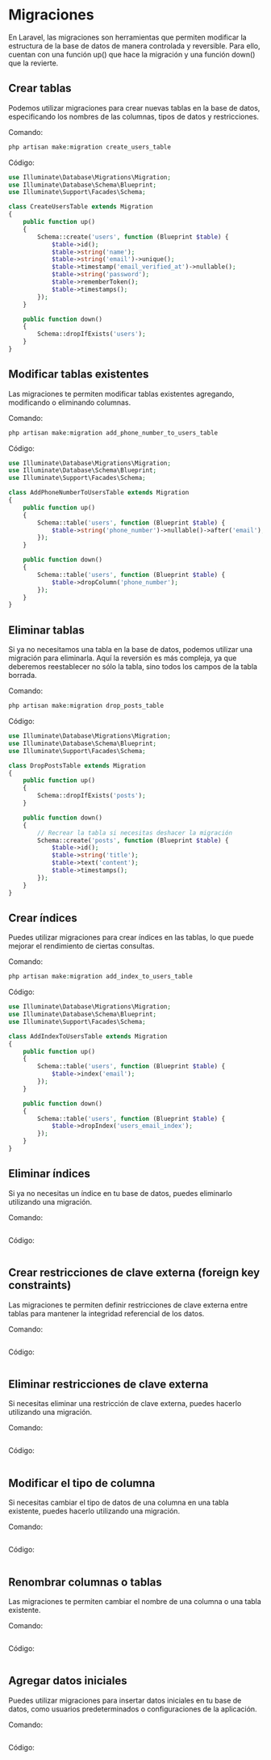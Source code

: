 # Migraciones

En Laravel, las migraciones son herramientas que permiten modificar la estructura de la base de datos de manera controlada y reversible. Para ello, cuentan con una función up() que hace la migración y una función down() que la revierte.

## Crear tablas

Podemos utilizar migraciones para crear nuevas tablas en la base de datos, especificando los nombres de las columnas, tipos de datos y restricciones.

Comando:

``` php
php artisan make:migration create_users_table
```

Código:

``` php
use Illuminate\Database\Migrations\Migration;
use Illuminate\Database\Schema\Blueprint;
use Illuminate\Support\Facades\Schema;

class CreateUsersTable extends Migration
{
    public function up()
    {
        Schema::create('users', function (Blueprint $table) {
            $table->id();
            $table->string('name');
            $table->string('email')->unique();
            $table->timestamp('email_verified_at')->nullable();
            $table->string('password');
            $table->rememberToken();
            $table->timestamps();
        });
    }

    public function down()
    {
        Schema::dropIfExists('users');
    }
}
```

## Modificar tablas existentes

Las migraciones te permiten modificar tablas existentes agregando, modificando o eliminando columnas.

Comando:

``` php
php artisan make:migration add_phone_number_to_users_table
```

Código:

``` php
use Illuminate\Database\Migrations\Migration;
use Illuminate\Database\Schema\Blueprint;
use Illuminate\Support\Facades\Schema;

class AddPhoneNumberToUsersTable extends Migration
{
    public function up()
    {
        Schema::table('users', function (Blueprint $table) {
            $table->string('phone_number')->nullable()->after('email');
        });
    }

    public function down()
    {
        Schema::table('users', function (Blueprint $table) {
            $table->dropColumn('phone_number');
        });
    }
}
```

## Eliminar tablas

Si ya no necesitamos una tabla en la base de datos, podemos utilizar una migración para eliminarla. Aquí la reversión es más compleja, ya que deberemos reestablecer no sólo la tabla, sino todos los campos de la tabla borrada.

Comando:

``` php
php artisan make:migration drop_posts_table
```

Código:

``` php
use Illuminate\Database\Migrations\Migration;
use Illuminate\Database\Schema\Blueprint;
use Illuminate\Support\Facades\Schema;

class DropPostsTable extends Migration
{
    public function up()
    {
        Schema::dropIfExists('posts');
    }

    public function down()
    {
        // Recrear la tabla si necesitas deshacer la migración
        Schema::create('posts', function (Blueprint $table) {
            $table->id();
            $table->string('title');
            $table->text('content');
            $table->timestamps();
        });
    }
}
```

## Crear índices

Puedes utilizar migraciones para crear índices en las tablas, lo que puede mejorar el rendimiento de ciertas consultas.

Comando:

``` php
php artisan make:migration add_index_to_users_table
```

Código:

``` php 
use Illuminate\Database\Migrations\Migration;
use Illuminate\Database\Schema\Blueprint;
use Illuminate\Support\Facades\Schema;

class AddIndexToUsersTable extends Migration
{
    public function up()
    {
        Schema::table('users', function (Blueprint $table) {
            $table->index('email');
        });
    }

    public function down()
    {
        Schema::table('users', function (Blueprint $table) {
            $table->dropIndex('users_email_index');
        });
    }
}
```

## Eliminar índices

Si ya no necesitas un índice en tu base de datos, puedes eliminarlo utilizando una migración.

Comando:

``` php

```

Código:

``` php

```

## Crear restricciones de clave externa (foreign key constraints)

Las migraciones te permiten definir restricciones de clave externa entre tablas para mantener la integridad referencial de los datos.

Comando:

``` php

```

Código:

``` php

```

## Eliminar restricciones de clave externa

Si necesitas eliminar una restricción de clave externa, puedes hacerlo utilizando una migración.

Comando:

``` php

```

Código:

``` php

```

## Modificar el tipo de columna

Si necesitas cambiar el tipo de datos de una columna en una tabla existente, puedes hacerlo utilizando una migración.

Comando:

``` php

```

Código:

``` php

```

## Renombrar columnas o tablas

Las migraciones te permiten cambiar el nombre de una columna o una tabla existente.

Comando:

``` php

```

Código:

``` php

```

## Agregar datos iniciales

Puedes utilizar migraciones para insertar datos iniciales en tu base de datos, como usuarios predeterminados o configuraciones de la aplicación.


Comando:

``` php

```

Código:

``` php

```
